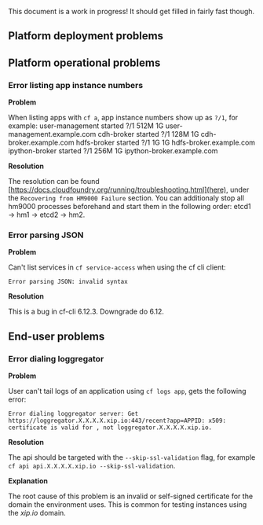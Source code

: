 This document is a work in progress! It should get filled in fairly fast though.

## Platform deployment problems
## Platform operational problems
### Error listing app instance numbers
**Problem**

When listing apps with `cf a`, app instance numbers show up as `?/1`, for example:
    user-management           started           ?/1         512M     1G     user-management.example.com
    cdh-broker                started           ?/1         128M     1G     cdh-broker.example.com
    hdfs-broker               started           ?/1         1G       1G     hdfs-broker.example.com
    ipython-broker            started           ?/1         256M     1G     ipython-broker.example.com

**Resolution**

The resolution can be found [https://docs.cloudfoundry.org/running/troubleshooting.html](here), under the `Recovering from HM9000 Failure` section. You can additionaly stop all hm9000 processes beforehand and start them in the following order: etcd1 -> hm1 -> etcd2 -> hm2.

### Error parsing JSON
**Problem**

Can't list services in `cf service-access` when using the cf cli client:

    Error parsing JSON: invalid syntax

**Resolution**

This is a bug in cf-cli 6.12.3. Downgrade do 6.12.

## End-user problems
### Error dialing loggregator

**Problem**

User can't tail logs of an application using `cf logs app`, gets the following error:

    Error dialing loggregator server: Get https://loggregator.X.X.X.X.xip.io:443/recent?app=APPID: x509: certificate is valid for , not loggregator.X.X.X.X.xip.io.

**Resolution**

The api should be targeted with the `--skip-ssl-validation` flag, for example `cf api api.X.X.X.X.xip.io --skip-ssl-validation`.

**Explanation**

The root cause of this problem is an invalid or self-signed certificate for the domain the environment uses. This is common for testing instances using the *xip.io* domain.
